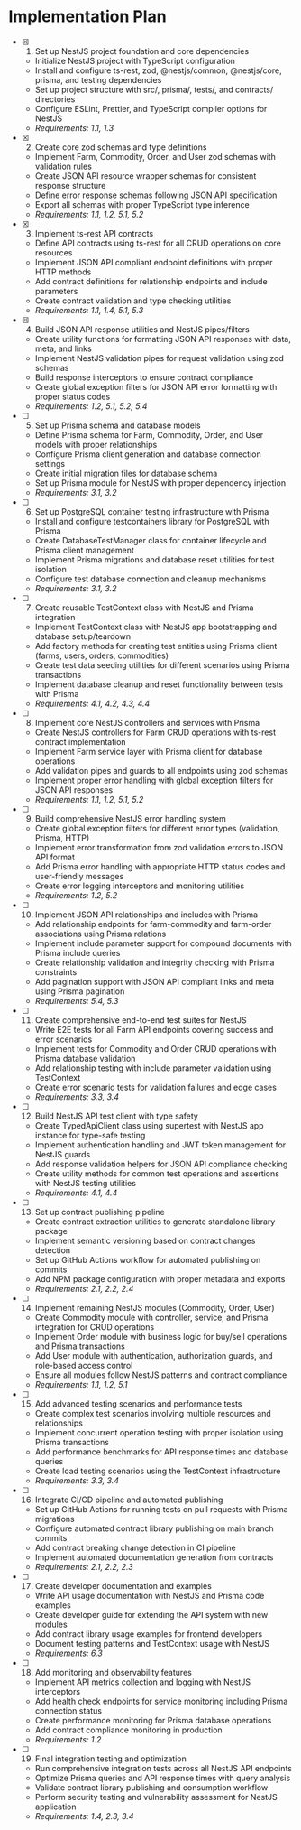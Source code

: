 # Implementation Plan

- [x] 1. Set up NestJS project foundation and core dependencies
  - Initialize NestJS project with TypeScript configuration
  - Install and configure ts-rest, zod, @nestjs/common, @nestjs/core, prisma, and testing dependencies
  - Set up project structure with src/, prisma/, tests/, and contracts/ directories
  - Configure ESLint, Prettier, and TypeScript compiler options for NestJS
  - _Requirements: 1.1, 1.3_

- [x] 2. Create core zod schemas and type definitions
  - Implement Farm, Commodity, Order, and User zod schemas with validation rules
  - Create JSON API resource wrapper schemas for consistent response structure
  - Define error response schemas following JSON API specification
  - Export all schemas with proper TypeScript type inference
  - _Requirements: 1.1, 1.2, 5.1, 5.2_

- [x] 3. Implement ts-rest API contracts
  - Define API contracts using ts-rest for all CRUD operations on core resources
  - Implement JSON API compliant endpoint definitions with proper HTTP methods
  - Add contract definitions for relationship endpoints and include parameters
  - Create contract validation and type checking utilities
  - _Requirements: 1.1, 1.4, 5.1, 5.3_

- [x] 4. Build JSON API response utilities and NestJS pipes/filters
  - Create utility functions for formatting JSON API responses with data, meta, and links
  - Implement NestJS validation pipes for request validation using zod schemas
  - Build response interceptors to ensure contract compliance
  - Create global exception filters for JSON API error formatting with proper status codes
  - _Requirements: 1.2, 5.1, 5.2, 5.4_

- [ ] 5. Set up Prisma schema and database models
  - Define Prisma schema for Farm, Commodity, Order, and User models with proper relationships
  - Configure Prisma client generation and database connection settings
  - Create initial migration files for database schema
  - Set up Prisma module for NestJS with proper dependency injection
  - _Requirements: 3.1, 3.2_

- [ ] 6. Set up PostgreSQL container testing infrastructure with Prisma
  - Install and configure testcontainers library for PostgreSQL with Prisma
  - Create DatabaseTestManager class for container lifecycle and Prisma client management
  - Implement Prisma migrations and database reset utilities for test isolation
  - Configure test database connection and cleanup mechanisms
  - _Requirements: 3.1, 3.2_

- [ ] 7. Create reusable TestContext class with NestJS and Prisma integration
  - Implement TestContext class with NestJS app bootstrapping and database setup/teardown
  - Add factory methods for creating test entities using Prisma client (farms, users, orders, commodities)
  - Create test data seeding utilities for different scenarios using Prisma transactions
  - Implement database cleanup and reset functionality between tests with Prisma
  - _Requirements: 4.1, 4.2, 4.3, 4.4_

- [ ] 8. Implement core NestJS controllers and services with Prisma
  - Create NestJS controllers for Farm CRUD operations with ts-rest contract implementation
  - Implement Farm service layer with Prisma client for database operations
  - Add validation pipes and guards to all endpoints using zod schemas
  - Implement proper error handling with global exception filters for JSON API responses
  - _Requirements: 1.1, 1.2, 5.1, 5.2_

- [ ] 9. Build comprehensive NestJS error handling system
  - Create global exception filters for different error types (validation, Prisma, HTTP)
  - Implement error transformation from zod validation errors to JSON API format
  - Add Prisma error handling with appropriate HTTP status codes and user-friendly messages
  - Create error logging interceptors and monitoring utilities
  - _Requirements: 1.2, 5.2_

- [ ] 10. Implement JSON API relationships and includes with Prisma
  - Add relationship endpoints for farm-commodity and farm-order associations using Prisma relations
  - Implement include parameter support for compound documents with Prisma include queries
  - Create relationship validation and integrity checking with Prisma constraints
  - Add pagination support with JSON API compliant links and meta using Prisma pagination
  - _Requirements: 5.4, 5.3_

- [ ] 11. Create comprehensive end-to-end test suites for NestJS
  - Write E2E tests for all Farm API endpoints covering success and error scenarios
  - Implement tests for Commodity and Order CRUD operations with Prisma database validation
  - Add relationship testing with include parameter validation using TestContext
  - Create error scenario tests for validation failures and edge cases
  - _Requirements: 3.3, 3.4_

- [ ] 12. Build NestJS API test client with type safety
  - Create TypedApiClient class using supertest with NestJS app instance for type-safe testing
  - Implement authentication handling and JWT token management for NestJS guards
  - Add response validation helpers for JSON API compliance checking
  - Create utility methods for common test operations and assertions with NestJS testing utilities
  - _Requirements: 4.1, 4.4_

- [ ] 13. Set up contract publishing pipeline
  - Create contract extraction utilities to generate standalone library package
  - Implement semantic versioning based on contract changes detection
  - Set up GitHub Actions workflow for automated publishing on commits
  - Add NPM package configuration with proper metadata and exports
  - _Requirements: 2.1, 2.2, 2.4_

- [ ] 14. Implement remaining NestJS modules (Commodity, Order, User)
  - Create Commodity module with controller, service, and Prisma integration for CRUD operations
  - Implement Order module with business logic for buy/sell operations and Prisma transactions
  - Add User module with authentication, authorization guards, and role-based access control
  - Ensure all modules follow NestJS patterns and contract compliance
  - _Requirements: 1.1, 1.2, 5.1_

- [ ] 15. Add advanced testing scenarios and performance tests
  - Create complex test scenarios involving multiple resources and relationships
  - Implement concurrent operation testing with proper isolation using Prisma transactions
  - Add performance benchmarks for API response times and database queries
  - Create load testing scenarios using the TestContext infrastructure
  - _Requirements: 3.3, 3.4_

- [ ] 16. Integrate CI/CD pipeline and automated publishing
  - Set up GitHub Actions for running tests on pull requests with Prisma migrations
  - Configure automated contract library publishing on main branch commits
  - Add contract breaking change detection in CI pipeline
  - Implement automated documentation generation from contracts
  - _Requirements: 2.1, 2.2, 2.3_

- [ ] 17. Create developer documentation and examples
  - Write API usage documentation with NestJS and Prisma code examples
  - Create developer guide for extending the API system with new modules
  - Add contract library usage examples for frontend developers
  - Document testing patterns and TestContext usage with NestJS
  - _Requirements: 6.3_

- [ ] 18. Add monitoring and observability features
  - Implement API metrics collection and logging with NestJS interceptors
  - Add health check endpoints for service monitoring including Prisma connection status
  - Create performance monitoring for Prisma database operations
  - Add contract compliance monitoring in production
  - _Requirements: 1.2_

- [ ] 19. Final integration testing and optimization
  - Run comprehensive integration tests across all NestJS API endpoints
  - Optimize Prisma queries and API response times with query analysis
  - Validate contract library publishing and consumption workflow
  - Perform security testing and vulnerability assessment for NestJS application
  - _Requirements: 1.4, 2.3, 3.4_
